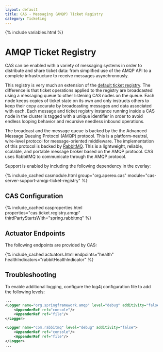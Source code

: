 ```yaml
---
layout: default
title: CAS - Messaging (AMQP) Ticket Registry
category: Ticketing
---
```


{% include variables.html %}

# AMQP Ticket Registry

CAS can be enabled with a variety of messaging systems in order to distribute and share ticket data: 
from simplified use of the AMQP API to a complete infrastructure to receive messages asynchronously.

This registry is very much an extension of the [default ticket registry](Default-Ticket-Registry.html). 
The difference is that ticket operations applied to the registry are broadcasted using a messaging queue 
to other listening CAS nodes on the queue. Each node keeps copies of ticket state on its own and only 
instructs others to keep their copy accurate by broadcasting messages and data associated with each. 
Each message and ticket registry instance running inside a CAS node in the cluster is tagged with a unique 
identifier in order to avoid endless looping behavior and recursive needless inbound operations.
    
The broadcast and the message queue is backed by the the Advanced Message Queuing Protocol (AMQP) protocol. This is a platform-neutral, 
wire-level protocol for message-oriented middleware. The implementation of this protocol is backed by [RabbitMQ](https://www.rabbitmq.com/). 
This is a lightweight, reliable, scalable, and portable message broker based on the AMQP protocol. CAS uses RabbitMQ to communicate through the AMQP protocol.

Support is enabled by including the following dependency in the overlay:

{% include_cached casmodule.html group="org.apereo.cas" module="cas-server-support-amqp-ticket-registry" %}

## CAS Configuration

{% include_cached casproperties.html properties="cas.ticket.registry.amqp"
thirdPartyStartsWith="spring.rabbitmq" %}

## Actuator Endpoints

The following endpoints are provided by CAS:

{% include_cached actuators.html endpoints="health" healthIndicators="rabbitHealthIndicator" %}

## Troubleshooting

To enable additional logging, configure the log4j configuration file to add the following levels:

```xml
...
<Logger name="org.springframework.amqp" level="debug" additivity="false">
    <AppenderRef ref="console"/>
    <AppenderRef ref="file"/>
</Logger>

<Logger name="com.rabbitmq" level="debug" additivity="false">
    <AppenderRef ref="console"/>
    <AppenderRef ref="file"/>
</Logger>
...
```
